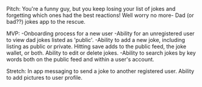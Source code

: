 Pitch: 
You're a funny guy, but you keep losing your list of jokes and forgetting which ones had the best reactions! Well worry no more- Dad (or bad??) jokes app to the rescue.

MVP:
-Onboarding process for a new user
-Ability for an unregistered user to view dad jokes listed as 'public'.
-Ability to add a new joke, including listing as public or private. Hitting save adds to the public feed, the joke wallet, or both. Ability to edit or delete jokes.
-Ability to search jokes by key words both on the public feed and within a user's account.

Stretch: 
In app messaging to send a joke to another registered user. Ability to add pictures to user profile.
